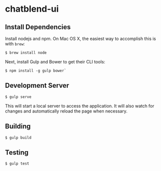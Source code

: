 # chatblend-ui

## Install Dependencies

Install nodejs and npm. On Mac OS X, the easiest way to accomplish this is with `brew`:

```
$ brew install node
```

Next, install Gulp and Bower to get their CLI tools:

```
$ npm install -g gulp bower`
```

## Development Server

```
$ gulp serve
```

This will start a local server to access the application. It will also watch for changes and automatically reload the page when necessary.

## Building

```
$ gulp build
```

## Testing

```
$ gulp test
```